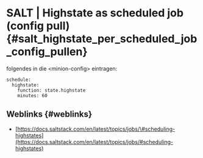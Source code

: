 # SALT \| Highstate as scheduled job \(config pull\) {#salt_highstate_per_scheduled_job_config_pullen}

folgendes in die &lt;minion-config&gt; eintragen:

```
schedule:
  highstate:
    function: state.highstate
    minutes: 60
```

## Weblinks {#weblinks}

* [https://docs.saltstack.com/en/latest/topics/jobs/\#scheduling-highstates](https://docs.saltstack.com/en/latest/topics/jobs/#scheduling-highstates)



